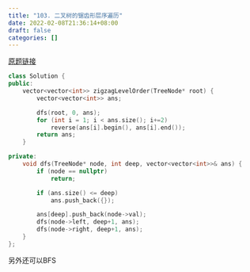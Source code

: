 ```yaml
---
title: "103. 二叉树的锯齿形层序遍历"
date: 2022-02-08T21:36:14+08:00
draft: false
categories: []
---
```


[原题链接](https://leetcode-cn.com/problems/binary-tree-zigzag-level-order-traversal/)

```cpp
class Solution {
public:
    vector<vector<int>> zigzagLevelOrder(TreeNode* root) {
        vector<vector<int>> ans;

        dfs(root, 0, ans);
        for (int i = 1; i < ans.size(); i+=2)
            reverse(ans[i].begin(), ans[i].end());
        return ans;
    }

private:
    void dfs(TreeNode* node, int deep, vector<vector<int>>& ans) {
        if (node == nullptr)
            return;

        if (ans.size() <= deep)
            ans.push_back({});

        ans[deep].push_back(node->val);
        dfs(node->left, deep+1, ans);
        dfs(node->right, deep+1, ans);
    }
};
```

另外还可以BFS
